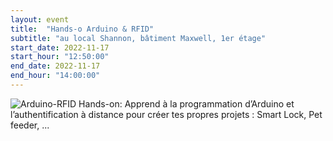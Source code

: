 ```yaml
---
layout: event
title:  "Hands-o Arduino & RFID"
subtitle: "au local Shannon, bâtiment Maxwell, 1er étage"
start_date: 2022-11-17
start_hour: "12:50:00"
end_date: 2022-11-17
end_hour: "14:00:00"
---
```


![Arduino-RFID Hands-on: Apprend à la programmation d’Arduino et l’authentification à distance pour créer tes propres projets : Smart Lock, Pet feeder, ...](img/2022-11-17-hands-on-arduino-rfid/ClubElec_RFID_landscape.png)

